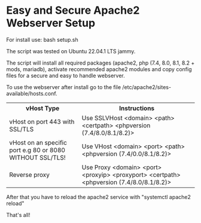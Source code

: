   <body>
    <h1>Easy and Secure Apache2 Webserver Setup</h1>
    <div class="install-instructions">
      <p>For install use: bash setup.sh</p>
      <p>The script was tested on Ubuntu 22.04.1 LTS jammy.</p>
    </div>
    <div>
      <p>The script will install all required packages (apache2, php (7.4, 8.0, 8.1, 8.2 + mods, mariadb), activate recommended apache2 modules and copy config files for a secure and easy to handle webserver.</p>
    </div>
    <div class="config-instructions">
      <p>To use the webserver after install go to the file /etc/apache2/sites-available/hosts.conf.</p>
      <table>
        <tr>
          <th>vHost Type</th>
          <th>Instructions</th>
        </tr>
        <tr>
          <td>vHost on port 443 with SSL/TLS</td>
          <td>Use SSLVHost &lt;domain&gt; &lt;path&gt; &lt;certpath&gt; &lt;phpversion (7.4/8.0/8.1/8.2)&gt;</td>
        </tr>
        <tr>
          <td>vHost on an specific port e.g 80 or 8080 WITHOUT SSL/TLS!</td>
          <td>Use VHost &lt;domain&gt; &lt;port&gt; &lt;path&gt; &lt;phpversion (7.4/0.0/8.1/8.2)&gt;</td>
        </tr>
        <tr>
          <td>Reverse proxy</td>
          <td>Use Proxy &lt;domain&gt; &lt;port&gt; &lt;proxyip&gt; &lt;proxyport&gt; &lt;certpath&gt; &lt;phpversion (7.4/8.0/8.1/8.2)&gt;</td>
        </tr>
      </table>
      <p>After that you have to reload the apache2 service with "systemctl apache2 reload"</p>
    </div>
    <div class="final-instruction">
      <p>That's all!</p>
    </div>
  </body>
